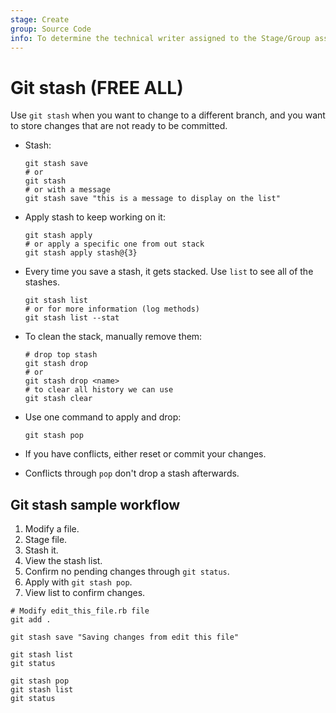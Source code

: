 ```yaml
---
stage: Create
group: Source Code
info: To determine the technical writer assigned to the Stage/Group associated with this page, see https://handbook.gitlab.com/handbook/product/ux/technical-writing/#assignments
---
```


# Git stash **(FREE ALL)**

Use `git stash` when you want to change to a different branch, and you
want to store changes that are not ready to be committed.

- Stash:

  ```shell
  git stash save
  # or
  git stash
  # or with a message
  git stash save "this is a message to display on the list"
  ```

- Apply stash to keep working on it:

  ```shell
  git stash apply
  # or apply a specific one from out stack
  git stash apply stash@{3}
  ```

- Every time you save a stash, it gets stacked. Use `list` to see all of the
  stashes.

  ```shell
  git stash list
  # or for more information (log methods)
  git stash list --stat
  ```

- To clean the stack, manually remove them:

  ```shell
  # drop top stash
  git stash drop
  # or
  git stash drop <name>
  # to clear all history we can use
  git stash clear
  ```

- Use one command to apply and drop:

  ```shell
  git stash pop
  ```

- If you have conflicts, either reset or commit your changes.
- Conflicts through `pop` don't drop a stash afterwards.

## Git stash sample workflow

1. Modify a file.
1. Stage file.
1. Stash it.
1. View the stash list.
1. Confirm no pending changes through `git status`.
1. Apply with `git stash pop`.
1. View list to confirm changes.

```shell
# Modify edit_this_file.rb file
git add .

git stash save "Saving changes from edit this file"

git stash list
git status

git stash pop
git stash list
git status
```
